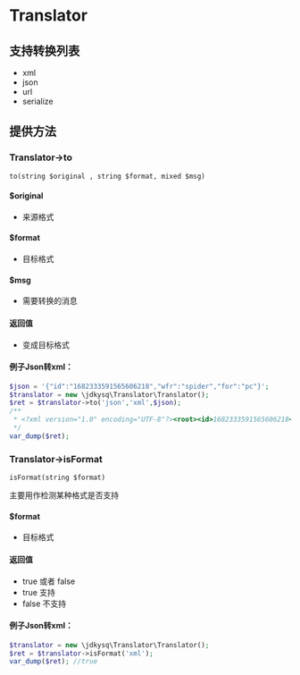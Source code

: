 # Translator

## 支持转换列表
- xml
- json
- url
- serialize


## 提供方法
### Translator->to
```
to(string $original , string $format, mixed $msg)
```
#### $original
- 来源格式

#### $format
- 目标格式

#### $msg
- 需要转换的消息

#### 返回值
- 变成目标格式


#### 例子Json转xml：
```php
$json = '{"id":"1682333591565606218","wfr":"spider","for":"pc"}';
$translator = new \jdkysq\Translator\Translator();
$ret = $translator->to('json','xml',$json);
/**
 * <?xml version="1.0" encoding="UTF-8"?><root><id>1682333591565606218</id><wfr>spider</wfr><for>pc</for></root>
 */
var_dump($ret);
```
### Translator->isFormat
```
isFormat(string $format)
```
主要用作检测某种格式是否支持
#### $format
- 目标格式

#### 返回值
- true 或者 false
- true 支持
- false 不支持


#### 例子Json转xml：
```php
$translator = new \jdkysq\Translator\Translator();
$ret = $translator->isFormat('xml');
var_dump($ret); //true
```


